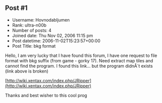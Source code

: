 ## Post #1
- Username: Hovnodabljumen
- Rank: ultra-n00b
- Number of posts: 4
- Joined date: Thu Nov 02, 2006 11:15 pm
- Post datetime: 2006-11-02T15:23:57+00:00
- Post Title: bkg format

Hello, I am very lucky that I have found this forum, I have one request to file format with bkg suffix (from game - gorky 17).  Need extract map tiles and cannot find the program. I found this link... but the program didnÂ´t exists (link above is broken)

[http://wiki.xentax.com/index.php/JRipper](http://wiki.xentax.com/index.php/JRipper)

Thanks and best wisher to this cool prog
